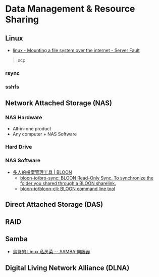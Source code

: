 # Data Management & Resource Sharing

## Linux

* [linux - Mounting a file system over the internet - Server Fault](https://serverfault.com/questions/419920/mounting-a-file-system-over-the-internet)

> scp

### rsync

### sshfs

## Network Attached Storage (NAS)

### NAS Hardware

* All-in-one product
* Any computer + NAS Software

### Hard Drive

### NAS Software

* [多人的檔案管理工具 | BLOON](https://www.bloon.io/zh_TW)
  * [bloon-io/bro-sync: BLOON Read-Only Sync. To synchronize the folder you shared through a BLOON sharelink.](https://github.com/bloon-io/bro-sync)
  * [bloon-io/bloon-cli: BLOON command line tool](https://github.com/bloon-io/bloon-cli)

## Direct Attached Storage (DAS)

## RAID

## Samba

* [鳥哥的 Linux 私房菜 -- SAMBA 伺服器](http://linux.vbird.org/linux_server/0370samba/0370samba-centos4.php)

## Digital Living Network Alliance (DLNA)
